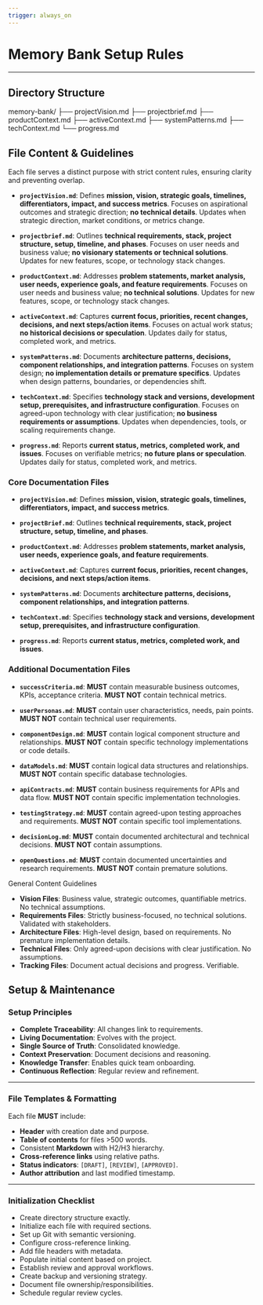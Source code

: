 ```yaml
---
trigger: always_on
---
```


# Memory Bank Setup Rules

---

## Directory Structure

memory-bank/
├── projectVision.md
├── projectbrief.md
├── productContext.md
├── activeContext.md
├── systemPatterns.md
├── techContext.md
└── progress.md

## File Content & Guidelines
Each file serves a distinct purpose with strict content rules, ensuring clarity and preventing overlap.
* **`projectVision.md`**: Defines **mission, vision, strategic goals, timelines, differentiators, impact, and success metrics**. Focuses on aspirational outcomes and strategic direction; **no technical details**. Updates when strategic direction, market conditions, or metrics change.

* **`projectbrief.md`**: Outlines **technical requirements, stack, project structure, setup, timeline, and phases**. Focuses on user needs and business value; **no visionary statements or technical solutions**. Updates for new features, scope, or technology stack changes.

* **`productContext.md`**: Addresses **problem statements, market analysis, user needs, experience goals, and feature requirements**. Focuses on user needs and business value; **no technical solutions**. Updates for new features, scope, or technology stack changes.

* **`activeContext.md`**: Captures **current focus, priorities, recent changes, decisions, and next steps/action items**. Focuses on actual work status; **no historical decisions or speculation**. Updates daily for status, completed work, and metrics.

* **`systemPatterns.md`**: Documents **architecture patterns, decisions, component relationships, and integration patterns**. Focuses on system design; **no implementation details or premature specifics**. Updates when design patterns, boundaries, or dependencies shift.

* **`techContext.md`**: Specifies **technology stack and versions, development setup, prerequisites, and infrastructure configuration**. Focuses on agreed-upon technology with clear justification; **no business requirements or assumptions**. Updates when dependencies, tools, or scaling requirements change.

* **`progress.md`**: Reports **current status, metrics, completed work, and issues**. Focuses on verifiable metrics; **no future plans or speculation**. Updates daily for status, completed work, and metrics.

### Core Documentation Files

* **`projectVision.md`**: Defines **mission, vision, strategic goals, timelines, differentiators, impact, and success metrics**.

* **`projectBrief.md`**: Outlines **technical requirements, stack, project structure, setup, timeline, and phases**.

* **`productContext.md`**: Addresses **problem statements, market analysis, user needs, experience goals, and feature requirements**.

* **`activeContext.md`**: Captures **current focus, priorities, recent changes, decisions, and next steps/action items**.

* **`systemPatterns.md`**: Documents **architecture patterns, decisions, component relationships, and integration patterns**.

* **`techContext.md`**: Specifies **technology stack and versions, development setup, prerequisites, and infrastructure configuration**.

* **`progress.md`**: Reports **current status, metrics, completed work, and issues**.


### Additional Documentation Files

* **`successCriteria.md`**: **MUST** contain measurable business outcomes, KPIs, acceptance criteria. **MUST NOT** contain technical metrics.

* **`userPersonas.md`**: **MUST** contain user characteristics, needs, pain points. **MUST NOT** contain technical user requirements.

* **`componentDesign.md`**: **MUST** contain logical component structure and relationships. **MUST NOT** contain specific technology implementations or code details.

* **`dataModels.md`**: **MUST** contain logical data structures and relationships. **MUST NOT** contain specific database technologies.

* **`apiContracts.md`**: **MUST** contain business requirements for APIs and data flow. **MUST NOT** contain specific implementation technologies.

* **`testingStrategy.md`**: **MUST** contain agreed-upon testing approaches and requirements. **MUST NOT** contain specific tool implementations.

* **`decisionLog.md`**: **MUST** contain documented architectural and technical decisions. **MUST NOT** contain assumptions.

* **`openQuestions.md`**: **MUST** contain documented uncertainties and research requirements. **MUST NOT** contain premature solutions.

General Content Guidelines
* **Vision Files**: Business value, strategic outcomes, quantifiable metrics. No technical assumptions.
* **Requirements Files**: Strictly business-focused, no technical solutions. Validated with stakeholders.
* **Architecture Files**: High-level design, based on requirements. No premature implementation details.
* **Technical Files**: Only agreed-upon decisions with clear justification. No assumptions.
* **Tracking Files**: Document actual decisions and progress. Verifiable.

## Setup & Maintenance

### Setup Principles

* **Complete Traceability**: All changes link to requirements.
* **Living Documentation**: Evolves with the project.
* **Single Source of Truth**: Consolidated knowledge.
* **Context Preservation**: Document decisions and reasoning.
* **Knowledge Transfer**: Enables quick team onboarding.
* **Continuous Reflection**: Regular review and refinement.

---

### File Templates & Formatting

Each file **MUST** include:

* **Header** with creation date and purpose.
* **Table of contents** for files >500 words.
* Consistent **Markdown** with H2/H3 hierarchy.
* **Cross-reference links** using relative paths.
* **Status indicators**: `[DRAFT]`, `[REVIEW]`, `[APPROVED]`.
* **Author attribution** and last modified timestamp.

---

### Initialization Checklist

* Create directory structure exactly.
* Initialize each file with required sections.
* Set up Git with semantic versioning.
* Configure cross-reference linking.
* Add file headers with metadata.
* Populate initial content based on project.
* Establish review and approval workflows.
* Create backup and versioning strategy.
* Document file ownership/responsibilities.
* Schedule regular review cycles.